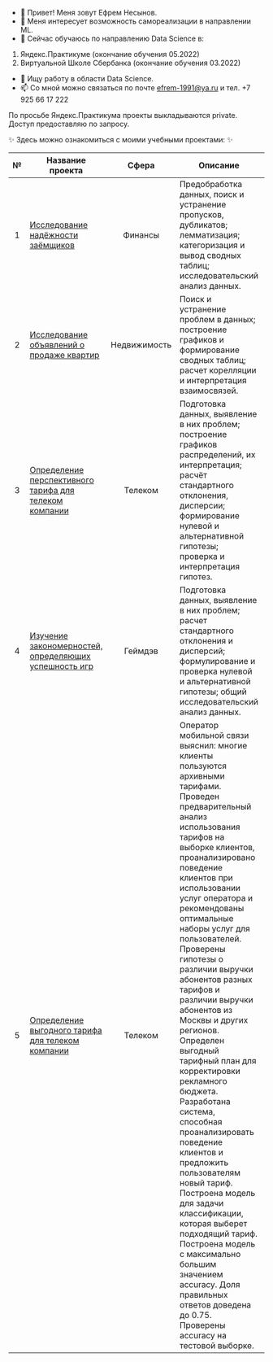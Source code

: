 - 👋 Привет! Меня зовут Ефрем Несынов.
- 👀 Меня интересует возможность самореализации в направлении ML.
- 🌱 Сейчас обучаюсь по направлению Data Science в:
1. Яндекс.Практикуме (окончание обучения 05.2022)
2. Виртуальной Школе Сбербанка (окончание обучения 03.2022)
- 💞️ Ищу работу в области Data Science. 
- 📫 Со мной можно связаться по почте efrem-1991@ya.ru и тел. +7 925 66 17 222

По просьбе Яндекс.Практикума проекты выкладываются private. Доступ предоставляю по запросу.

 ✨ Здесь можно ознакомиться с моими учебными проектами: ✨ 
 
<table>
<thead>
<tr>
<th align="center">№</th>
<th>Название проекта</th>
<th align="center">Сфера</th>
<th>Описание</th>
<th align="center">Стек</th>
</tr>
</thead>
<tbody>
<tr>
<td align="center">1</td>
<td><a href="https://github.com/CyberEfrem/Borrower-Reliability-Research">Исследование надёжности заёмщиков</a></td>
<td align="center">Финансы</td>
<td>Предобработка данных, поиск и устранение пропусков, дубликатов; лемматизация; категоризация и вывод сводных таблиц; исследовательский анализ данных.</td>
<td align="center"><code>Python</code> <code>pymystem3</code> <code>Pandas</code> <code>NumPy</code></td>
</tr>
<tr>
<td align="center">2</td>
<td><a href="https://github.com/CyberEfrem/apartment-market-research">Исследование объявлений о продаже квартир</a></td>
<td align="center">Недвижимость</td>
<td>Поиск и устранение проблем в данных; построение графиков и формирование сводных таблиц; расчет корелляции и интерпретация взаимосвязей.</td>
<td align="center"><code>Pandas</code> <code>Matplotlib</code> <code>NumPy</code></td>
</tr>
<tr>
<td align="center">3</td>
<td><a href="https://github.com/CyberEfrem/telecom-company-research">Определение перспективного тарифа для телеком компании</a></td>
<td align="center">Телеком</td>
<td>Подготовка данных, выявление в них проблем; построение графиков распределений, их интерпретация; расчёт стандартного отклонения, дисперсии; формирование нулевой и альтернативной гипотезы; проверка и интерпретация гипотез.</td>
<td align="center"><code>Pandas</code> <code>Matplotlib</code> <code>math</code> <code>NumPy</code> <code>SciPy</code> <code>Statsmodels</code></td>
</tr>
 <tr>
<td align="center">4</td>
<td><a href="https://github.com/CyberEfrem/game_dev_research">Изучение закономерностей, определяющих успешность игр</a></td>
<td align="center">Геймдэв</td>
<td>Подготовка данных, выявление в них проблем; расчет стандартного отклонения и дисперсий; формулирование и проверка нулевой и альтернативной гипотезы; общий исследовательский анализ данных.</td>
<td align="center"><code>Pandas</code> <code>Matplotlib</code> <code>math</code> <code>NumPy</code> <code>SciPy</code> <code>Statsmodels</code></td>
</tr>
  <tr>
<td align="center">5</td>
<td><a href="">Определение выгодного тарифа для телеком компании</a></td>
<td align="center">Телеком</td>
<td>Оператор мобильной связи выяснил: многие клиенты пользуются архивными тарифами. 
Проведен предварительный анализ использования тарифов на выборке клиентов,
проанализировано поведение клиентов при использовании услуг оператора и
рекомендованы оптимальные наборы услуг для пользователей. 
Проверены гипотезы о различии выручки абонентов разных тарифов и
различии выручки абонентов из Москвы и других регионов.
Определен выгодный тарифный план для корректировки рекламного бюджета.
Разработана система, способная проанализировать поведение клиентов и предложить пользователям новый тариф.
Построена модель для задачи классификации, которая выберет подходящий тариф. 
Построена модель с максимально большим значением accuracy. 
Доля правильных ответов доведена до 0.75. Проверены accuracy на тестовой выборке.</td>
<td align="center"><code>Pandas</code> <code>Matplotlib</code> <code>проверка статистических гипотез
</code> <code>NumPy</code> <code>sklearn</code> <code>машинное обучение
</code> <code>описательная статистика</code></td>
</tr>
</tbody>
</table>
